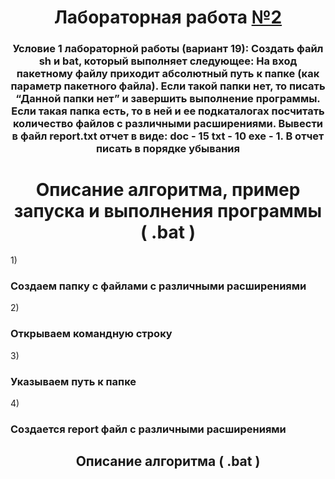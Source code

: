 <h1 align="center"> Лабораторная работа <a href="https://daniilshat.ru/" target="_blank">№2</a> 

<h3 align="center">Условие 1 лабораторной работы (вариант 19): Создать файл sh и bat, который выполняет следующее: 
На вход пакетному файлу приходит абсолютный путь к папке (как параметр пакетного файла). Если такой папки нет, то писать “Данной папки нет” и завершить выполнение программы. Если такая папка есть, то в ней и ее подкаталогах посчитать количество файлов с различными расширениями. Вывести в файл report.txt отчет в виде: doc - 15 txt - 10 exe - 1. В отчет писать в порядке убывания
</h3>
<h1 align="center">Описание алгоритма, пример запуска и выполнения программы ( .bat )</h1>
1) <h3 align>Создаем папку с файлами с различными расширениями</h3>
2) <h3 align>Открываем командную строку</h3>
3) <h3 align>Указываем путь к папке</h3>
4) <h3 align>Создается report файл с различными расширениями</h3> 
<h2 align="center">Описание алгоритма ( .bat )</h2>


